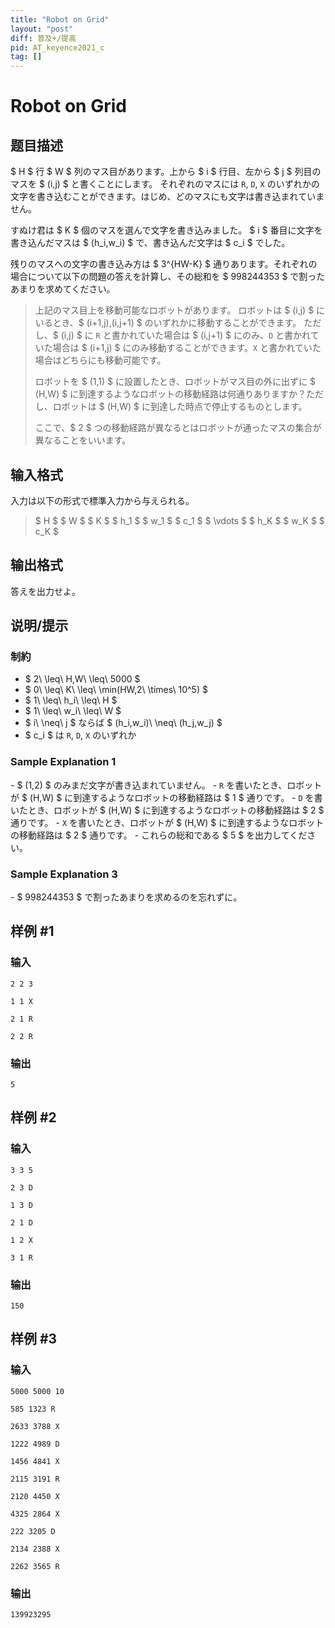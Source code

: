 ```yaml
---
title: "Robot on Grid"
layout: "post"
diff: 普及+/提高
pid: AT_keyence2021_c
tag: []
---
```


# Robot on Grid

## 题目描述

[problemUrl]: https://atcoder.jp/contests/keyence2021/tasks/keyence2021_c

$ H $ 行 $ W $ 列のマス目があります。上から $ i $ 行目、左から $ j $ 列目のマスを $ (i,j) $ と書くことにします。 それぞれのマスには `R`, `D`, `X` のいずれかの文字を書き込むことができます。はじめ、どのマスにも文字は書き込まれていません。

すぬけ君は $ K $ 個のマスを選んで文字を書き込みました。 $ i $ 番目に文字を書き込んだマスは $ (h_i,w_i) $ で、書き込んだ文字は $ c_i $ でした。

残りのマスへの文字の書き込み方は $ 3^{HW-K} $ 通りあります。それぞれの場合について以下の問題の答えを計算し、その総和を $ 998244353 $ で割ったあまりを求めてください。

> 上記のマス目上を移動可能なロボットがあります。 ロボットは $ (i,j) $ にいるとき、$ (i+1,j),(i,j+1) $ のいずれかに移動することができます。 ただし、$ (i,j) $ に `R` と書かれていた場合は $ (i,j+1) $ にのみ、`D` と書かれていた場合は $ (i+1,j) $ にのみ移動することができます。`X` と書かれていた場合はどちらにも移動可能です。
> 
> ロボットを $ (1,1) $ に設置したとき、ロボットがマス目の外に出ずに $ (H,W) $ に到達するようなロボットの移動経路は何通りありますか？ただし、ロボットは $ (H,W) $ に到達した時点で停止するものとします。
> 
> ここで、$ 2 $ つの移動経路が異なるとはロボットが通ったマスの集合が異なることをいいます。

## 输入格式

入力は以下の形式で標準入力から与えられる。

> $ H $ $ W $ $ K $ $ h_1 $ $ w_1 $ $ c_1 $ $ \vdots $ $ h_K $ $ w_K $ $ c_K $

## 输出格式

答えを出力せよ。

## 说明/提示

### 制約

- $ 2\ \leq\ H,W\ \leq\ 5000 $
- $ 0\ \leq\ K\ \leq\ \min(HW,2\ \times\ 10^5) $
- $ 1\ \leq\ h_i\ \leq\ H $
- $ 1\ \leq\ w_i\ \leq\ W $
- $ i\ \neq\ j $ ならば $ (h_i,w_i)\ \neq\ (h_j,w_j) $
- $ c_i $ は `R`, `D`, `X` のいずれか

### Sample Explanation 1

\- $ (1,2) $ のみまだ文字が書き込まれていません。 - `R` を書いたとき、ロボットが $ (H,W) $ に到達するようなロボットの移動経路は $ 1 $ 通りです。 - `D` を書いたとき、ロボットが $ (H,W) $ に到達するようなロボットの移動経路は $ 2 $ 通りです。 - `X` を書いたとき、ロボットが $ (H,W) $ に到達するようなロボットの移動経路は $ 2 $ 通りです。 - これらの総和である $ 5 $ を出力してください。

### Sample Explanation 3

\- $ 998244353 $ で割ったあまりを求めるのを忘れずに。

## 样例 #1

### 输入

```
2 2 3
1 1 X
2 1 R
2 2 R
```

### 输出

```
5
```

## 样例 #2

### 输入

```
3 3 5
2 3 D
1 3 D
2 1 D
1 2 X
3 1 R
```

### 输出

```
150
```

## 样例 #3

### 输入

```
5000 5000 10
585 1323 R
2633 3788 X
1222 4989 D
1456 4841 X
2115 3191 R
2120 4450 X
4325 2864 X
222 3205 D
2134 2388 X
2262 3565 R
```

### 输出

```
139923295
```

